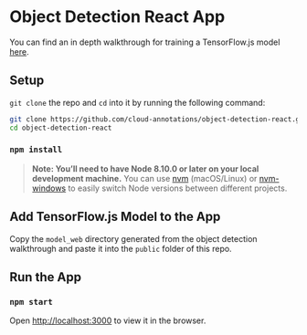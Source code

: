 # Object Detection React App

You can find an in depth walkthrough for training a TensorFlow.js model [here](https://github.com/cloud-annotations/training/).

## Setup
`git clone` the repo and `cd` into it by running the following command:

```bash
git clone https://github.com/cloud-annotations/object-detection-react.git
cd object-detection-react
```

### `npm install`

> **Note: You’ll need to have Node 8.10.0 or later on your local development machine.** You can use [nvm](https://github.com/creationix/nvm#installation) (macOS/Linux) or [nvm-windows](https://github.com/coreybutler/nvm-windows#node-version-manager-nvm-for-windows) to easily switch Node versions between different projects.

## Add TensorFlow.js Model to the App
Copy the `model_web` directory generated from the object detection walkthrough and paste it into the `public` folder of this repo.

## Run the App
### `npm start`

Open [http://localhost:3000](http://localhost:3000) to view it in the browser.

